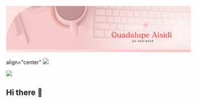 <div id="header" align="center">
  <img decoding="async" src="https://github.com/Guadalupe198934/Guadalupe198934/blob/main/1.png" width="800"/>
</div>

align="center"
[![](https://img.shields.io/badge/LinkedIn-0077B5?style=for-the-badge&logo=linkedin&logoColor=white)](https://www.linkedin.com/in/guadalupe-aisidi-cotero-g/)


[![](https://img.shields.io/badge/Página_Web-yelow?style=for-the-badge&logo=medium&logoColor=white)](https://www.noelia-navarro.com/)

## Hi there 👋

<!--
**Guadalupe198934/Guadalupe198934** is a ✨ _special_ ✨ repository because its `README.md` (this file) appears on your GitHub profile.

Here are some ideas to get you started:

- 🔭 I’m currently working on ...
- 🌱 I’m currently learning ...
- 👯 I’m looking to collaborate on ...
- 🤔 I’m looking for help with ...
- 💬 Ask me about ...
- 📫 How to reach me: ...
- 😄 Pronouns: ...
- ⚡ Fun fact: ...
-->
